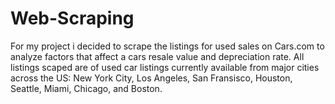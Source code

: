 # Web-Scraping

For my project i decided to scrape the listings for used sales on Cars.com to analyze factors that affect a cars resale value and depreciation rate. All listings scaped are of used car listings currently available from major cities across the US: New York City, Los Angeles, San Fransisco, Houston, Seattle, Miami, Chicago, and Boston. 
